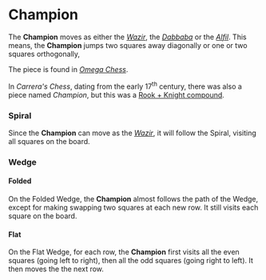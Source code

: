 # Champion

The **Champion** moves as either the [*Wazir*](wazir.html), the 
[*Dabbaba*](dabbaba.html) or the [*Alfil*](alfil.html). This means,
the **Champion** jumps two squares away diagonally or one or
two squares orthogonally,

The piece is found in [*Omega Chess*](#wiki).

In *Carrera's Chess*, dating from the early
17<sup>th</sup> century, there was also a piece named *Champion*,
but this was a [Rook + Knight compound](chancellor.html).

### Spiral

Since the **Champion** can move as the [*Wazir*](wazir.html), it
will follow the Spiral, visiting all squares on the board.

### Wedge

#### Folded

On the Folded Wedge, the **Champion** almost follows the path of the Wedge,
except for making swapping two squares at each new row. It still visits
each square on the board.

#### Flat

On the Flat Wedge, for each row, the **Champion** first visits all the even
squares (going left to right), then all the odd squares (going right to left).
It then moves the the next row.
